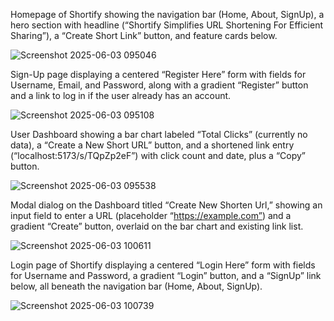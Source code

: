 Homepage of Shortify showing the navigation bar (Home, About, SignUp), a hero section with headline (“Shortify Simplifies URL Shortening For Efficient Sharing”), a “Create Short Link” button, and feature cards below.

![Screenshot 2025-06-03 095046](https://github.com/user-attachments/assets/8d6eb478-827f-4cee-b5d1-bf297caf941a)

Sign-Up page displaying a centered “Register Here” form with fields for Username, Email, and Password, along with a gradient “Register” button and a link to log in if the user already has an account.

![Screenshot 2025-06-03 095108](https://github.com/user-attachments/assets/b46ddd27-205c-486e-9255-c6a23f54c8da)

User Dashboard showing a bar chart labeled “Total Clicks” (currently no data), a “Create a New Short URL” button, and a shortened link entry (“localhost:5173/s/TQpZp2eF”) with click count and date, plus a “Copy” button.

![Screenshot 2025-06-03 095538](https://github.com/user-attachments/assets/dfb42813-39c0-4c1c-9ffc-10486bc547d3)

Modal dialog on the Dashboard titled “Create New Shorten Url,” showing an input field to enter a URL (placeholder “https://example.com”) and a gradient “Create” button, overlaid on the bar chart and existing link list.

![Screenshot 2025-06-03 100611](https://github.com/user-attachments/assets/1c99c8fa-034c-463f-86a2-95535fe7e77f)

Login page of Shortify displaying a centered “Login Here” form with fields for Username and Password, a gradient “Login” button, and a “SignUp” link below, all beneath the navigation bar (Home, About, SignUp).

![Screenshot 2025-06-03 100739](https://github.com/user-attachments/assets/f9b1d873-b590-4bd1-ac4d-55a1c86aab7c)
